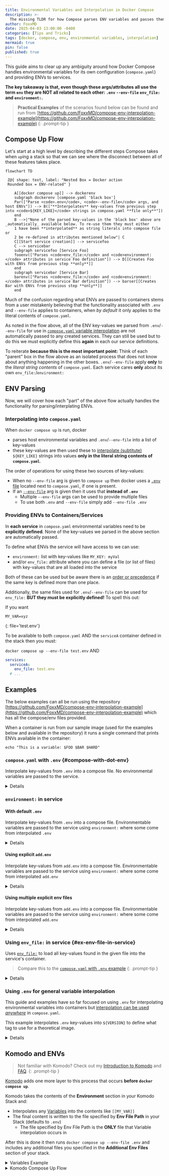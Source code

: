 ```yaml
---
title: Environmental Variables and Interpolation in Docker Compose
description: >-
  The missing TLDR for how Compose parses ENV variables and passes them to containers
author: FoxxMD
date: 2025-04-03 13:00:00 -0400
categories: [Tips and Tricks]
tags: [docker, compose, env, environmental variables, interpolation]
mermaid: true
pin: false
published: true
---
```


This guide aims to clear up any ambiguity around how Docker Compose handles environmental variables for its own configuration (`compose.yaml`) and providing ENVs to services.

**The key takeaway is that, even though these args/attributes all use the term `env` they are NOT all related to each other: `.env` `--env-file` `env_file:` and `environment:`.**

> **Practical Examples** of the scenarios found below can be found and run from [https://github.com/FoxxMD/compose-env-interpolation-example](https://github.com/FoxxMD/compose-env-interpolation-example)
{: .prompt-tip }

## Compose Up Flow

Let's start at a high level by describing the different steps Compose takes when `up`ing a stack so that we can see where the disconnect between all of these features takes place.

```mermaid
flowchart TD

 Z@{ shape: text, label: "Nested Box = Docker action
 Rounded box = ENV-related" }

    A[[docker compose up]] --> dockerenv
    subgraph dockerenv [compose.yaml 'black box']
    Par(["Parse <code>.env</code>, <code>--env-file</code> args, and host ENVs"]) --> B(["**Interpolates** key-values from previous step into <code>${KEY_LIKE}</code> strings in compose.yaml **file only**"])
    end
    B -->|"None of the parsed key-values in the 'black box' above are _automatically_ available below. To re-use them they must either 
    1 have been **interpolated** as string literals into compose file or 
    2 be re-defined in attributes mentioned below"| C
    C[[Start service creation]] --> servicefoo
    C --> servicebar
    subgraph servicefoo [Service Foo]
    fooenv(["Parses <code>env_file:</code> and <code>environment:</code> attributes in service Foo definition"]) --> D[[Creates Foo with ENVs from previous step **only**]]
    end
    subgraph servicebar [Service Bar]
    barenv(["Parses <code>env_file:</code> and <code>environment:</code> attributes in service Bar definition"]) --> barser[[Creates Bar with ENVs from previous step **only**]]
    end
```

Much of the confusion regarding what ENVs are passed to containers stems from a user mistakenly believing that the functionality associated with `.env` and `--env-file` applies to containers, when *by default* it only applies to the literal contents of `compose.yaml`.

As noted in the flow above, all of the ENV key-values we parsed from `.env`/`--env-file` for use in [`compose.yaml` variable interpolation](https://docs.docker.com/compose/how-tos/environment-variables/variable-interpolation) are not automatically passed to any created services. They can still be used but to do this we must explicitly define this **again** in each our service definitions.

To reiterate **because this is the most important point:** Think of each "parent" box in the flow above as an isolated process that does not know about anything happening in the other boxes. `.env`/`--env-file` apply **only** to the *literal string contents* of `compose.yaml`. Each service cares **only** about its own `env_file:`/`environment:`

## ENV Parsing

Now, we will cover how each "part" of the above flow actually handles the functionality for parsing/interplating ENVs.

### Interpolating into `compose.yaml`

When `docker compose up` is run, docker

* parses host environmental variables and `.env`/`--env-file` into a list of key-values
* these key-values are then used these to [interpolate (subtitute)](https://docs.docker.com/compose/how-tos/environment-variables/variable-interpolation/#interpolation-syntax) `${KEY_LIKE}` strings into values **only in the literal string contents of `compose.yaml`**.

The order of operations for using these two sources of key-values:

* When no `--env-file` arg is given to `compose up` then docker uses a [`.env` file](https://docs.docker.com/compose/how-tos/environment-variables/variable-interpolation/#env-file) located next to `compose.yaml`, if one is present.
* If an [`--env-file`](https://docs.docker.com/compose/how-tos/environment-variables/variable-interpolation/#substitute-with---env-file) arg is given then it uses that **instead of `.env`**
  * Multiple `--env-file` args can be used to provide multiple files
  * To use both `.env` and `--env-file` simply add `--env-file .env`

### Providing ENVs to Containers/Services

In **each service** in `compose.yaml` environmental variables need to be **explicitly defined**. None of the key-values we parsed in the above section are automatically passed.

To define what ENVs the service will have access to we can use:

* `environment:` list with key-values like `MY_KEY: myVal`
* and/or `env_file:` attribute where you can define a file (or list of files) with key-values that are all loaded into the service

Both of these can be used but be aware there is an [order or precedence](https://docs.docker.com/compose/how-tos/environment-variables/envvars-precedence/#how-the-table-works) if the same key is defined more than one place.

Additionally, the same files used for `.env`/`--env-file` can be used for `env_file:` **BUT they must be explicitly defined!** To spell this out:

If you want 

```
MY_VAR=xyz
```
{: file='test.env'}

To be available to both `compose.yaml` AND the `serviceA` container defined in the stack then you must:
 
`docker compose up --env-file test.env` AND

```yaml
services:
  serviceA:
    env_file: test.env
  # ...
```

## Examples

The below examples can all be run using the repository [https://github.com/FoxxMD/compose-env-interpolation-example](https://github.com/FoxxMD/compose-env-interpolation-example) which has all the compose/env files provided.

When a container is run from our sample image (used for the examples below and available in the repository) it runs a single command that prints ENVs available in the container:

```
echo "This is a variable: $FOO $BAR $HARD"
```

### `compose.yaml` with `.env` {#compose-with-dot-env}

Interpolate key-values from `.env` into a compose file. No environmental variables are passed to the service.

<details markdown="1">

```yaml
services:
  test:
    build:
      context: .
```
{: file='compose.yaml'}

```
FOO=aSecret
```
{: file='.env'}

```shell
docker compose up
```

Output is 

```
This is a variable:
```
{: file='Container output'}


* Compose file does not define any env attributes for the service so nothing from `.env` is inserted into container

</details>

### `environment:` in service

#### With default `.env`

Interpolate key-values from `.env` into a compose file. Environmentable variables are passed to the service using `environment:` where some come from interpolated `.env`

<details markdown="1">

```yaml
services:
  test:
    build:
      context: .
    environment:
      FOO: ${FOO}
      BAR: ${BAR}
      HARD: alwaysHere
```
{: file='compose-environment.yaml'}

```
FOO=aSecret
```
{: file='.env'}

```shell
docker compose -f compose-environment.yaml up
```

Output is 

```
This is a variable: aSecret alwaysHere
```
{: file='Container output'}


* Uses `.env` for Compose file since no other `--env-file` args
* Compose file has `environment:` where...
   * `FOO` (container ENV) is set to `${FOO}` from `.env`
   * `HARD` (container ENV) is hardcoded to `alwaysHere` in compose file

</details>

#### Using explicit `add.env`

Interpolate key-values from `add.env` into a compose file. Environmentable variables are passed to the service using `environment:` where some come from interpolated `add.env`

<details markdown="1">

```yaml
services:
  test:
    build:
      context: .
    environment:
      FOO: ${FOO}
      BAR: ${BAR}
      HARD: alwaysHere
```
{: file='compose-environment.yaml'}

```
BAR=someBar
```
{: file='add.env'}


```shell
docker compose -f compose-environment.yaml --env-file add.env up
```

Output is 

```
This is a variable: someBar alwaysHere
```
{: file='Container output'}

* Uses `add.env` for Compose file because of `--env-file` args
  * Does NOT use `.env` because `--env-file` is given 
* Compose file has `environment:` where...
   * `BAR` (container ENV) is set to `${BAR}` from `add.env`
   * `HARD` (container ENV) is hardcoded to `alwaysHere` in compose file

</details>

#### Using multiple explicit env files

Interpolate key-values from `add.env` into a compose file. Environmentable variables are passed to the service using `environment:` where some come from interpolated `add.env`

<details markdown="1">

```yaml
services:
  test:
    build:
      context: .
    environment:
      FOO: ${FOO}
      BAR: ${BAR}
      HARD: alwaysHere
```
{: file='compose-environment.yaml'}

```
FOO=aSecret
```
{: file='.env'}
```
BAR=someBar
```
{: file='add.env'}

```shell
docker compose -f compose-environment.yaml --env-file add.env --env-file .env up
```

Output is 

```
This is a variable: aSecret someBar alwaysHere
```
{: file='Container output'}

* Uses `add.env` for Compose file because of `--env-file` arg
* Uses `.env` for Compose file because of `--env-file` arg
* Compose file has `environment:` where...
   * `FOO` (container ENV) is set to `${FOO}` from `.env`
   * `BAR` (container ENV) is set to `${BAR}` from `add.env`
   * `HARD` (container ENV) is hardcoded to `alwaysHere` in compose file

</details>

### Using `env_file:` in service {#ex-env-file-in-service}

Uses [`env_file:`](https://docs.docker.com/compose/how-tos/environment-variables/set-environment-variables/#use-the-env_file-attribute) to load all key-values found in the given file into the service's container. 

> Compare this to the [`compose.yaml` with `.env` example](#compose-with-dot-env)
{: .prompt-tip }

<details markdown="1">

```yaml
services:
  test:
    build:
      context: .
    env_file: .env
```
{: file='compose-envfile.yaml'}

```
FOO=aSecret
```
{: file='.env'}

```shell
docker compose -f compose-envfile.yaml up
```

Output is 

```
This is a variable: aSecret
```
{: file='Container output'}

* Uses `.env` for Compose file since no other `--env-file` args
* Compose file has `env_file:` which inserts everything found in the attribute value (`.env`) into the container

</details>

### Using `.env` for general variable interpolation

This guide and examples have so far focused on using `.env` for interpolating environmental variables into containers but [interpolation can be used *anywhere*](https://docs.docker.com/compose/how-tos/environment-variables/variable-interpolation) in `compose.yaml`.

This example interpolates `.env` key-values into `${VERSION}` to define what tag to use for a theoretical image.

<details markdown="1">

```yaml
services:
  test:
    image: myFakeImage:${VERSION}
```
{: file='compose.yaml'}

```
VERSION=v1.2.3
```
{: file='.env'}

```shell
docker compose up
```

The **interpolated** `compose.yaml` contents

```yaml
services:
  test:
    image: myFakeImage:v1.2.3
```
{: file='compose.yaml'}

* Uses `.env` for Compose file since no other `--env-file` args
* `${VERSION}` is substituted for `v1.2.3` found in `.env`
  * `VERSION` is NOT passed to the service `test` since no env attributes are defined

</details>

## Komodo and ENVs

> Not familiar with Komodo? Check out my [Introduction to Komodo](../migrating-to-komodo) and [FAQ](../komodo-tips-tricks).
{: .prompt-tip }

[Komodo](https://komo.do/) adds one more layer to this process that occurs **before `docker compose up`**.

Komodo takes the contents of the **Environment** section in your Komodo Stack and:

* Interpolates any [Variables](https://komo.do/docs/resources/variables) into the contents like `[[MY_VAR]]`
* The final content is written to the file specified by **Env File Path** in your Stack (defaults to `.env`)
  * The file specified by Env File Path is the **ONLY** file that Variable interpolation occurs in

After this is done it then runs `docker compose up --env-file .env` and includes any additional files you specified in the **Additional Env Files** section of your stack.

<details markdown="1">

<summary>Variables Example</summary>

Assume you have this [**Variable**](https://komo.do/docs/resources/variables) already in Komodo (in Settings -> Variables)

* `MY_SECRET_1` : `aCoolSecret`

And your **Stack** config looks like this:

```
MY_NORMAL_ENV=abc
MY_API_KEY=[[MY_SECRET_1]]
```
{: file='Stack Environment Section'}

```yaml
services:
  test:
    image: myFakeImage
  environment:
    AN_ENV: ${MY_NORMAL_ENV}
    API: ${MY_API_KEY}
```
{: file='compose.yaml'}

The **interpolated** `compose.yaml` will look like:


```yaml
services:
  test:
    image: myFakeImage
  environment:
    AN_ENV: abc
    API: aCoolSecret
```
{: file='compose.yaml'}

The different names for all the keys in the above example are to help convey that each "section" needs to have keys defined, they aren't automatically passed. Though you CAN pass them from Komodo **Environment** section straight to container by using [`env_file:`](#ex-env-file-in-service) like `env_file: .env`

</details>

<details markdown="1">

<summary>Komodo Compose Up Flow</summary>

```mermaid
flowchart TD

 Z@{ shape: text, label: "Nested Box = Docker action
 Rounded box = ENV-related" }

    Ko[Komodo Stack Deploy] -->|Interpolates Variables into Environment contents| Y[Final Environment Contents]
    Y -->|writes to ENV File Path| A
    A[[docker compose up --env-file .env + Additional Env Files section]] --> dockerenv
    subgraph dockerenv [compose.yaml 'black box']
    Par(["Parse <code>.env</code>, <code>--env-file</code> args, and host ENVs"]) --> B("**Interpolates** key-values from previous step into <code>${KEY_LIKE}</code> strings in compose.yaml **file only**")
    end
    B --> C
    C[[Start service creation]] --> servicefoo
    C --> servicebar
    subgraph servicefoo [Service Foo]
    fooenv(["Parses <code>env_file:</code> and <code>environment:</code> attributes in service Foo definition"]) --> D[[Creates Foo with ENVs from previous step **only**]]
    end
    subgraph servicebar [Service Bar]
    barenv(["Parses <code>env_file:</code> and <code>environment:</code> attributes in service Bar definition"]) --> barser[[Creates Bar with ENVs from previous step **only**]]
    end
```

</details>